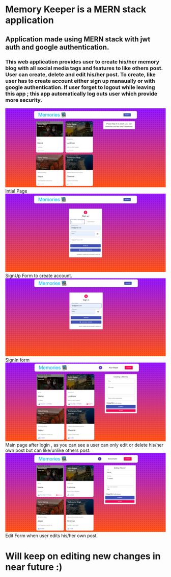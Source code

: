 # Memory Keeper is a MERN stack application 

## Application made using MERN stack with jwt auth and google authentication.

### This web application provides user to create his/her memory blog with all social media tags and features to like others post. User can create, delete and edit his/her post. To create, like user has to create account either sign up manaually or with google authentication. If user forget to logout while leaving this app ; this app automatically log outs user which provide more security.

<img src="images/intial_page.png">
 Intial Page
 
<img src="images/Signup.png">
 SignUp Form to create account.
 
<img src="images/sign_in.png">
 SignIn form 
 
<img src="images/main_page.png">
 Main page after login , as you can see a user can only edit or delete his/her own post but can like/unlike others post.
 
<img src="images/edit_page.png">
 Edit Form when user edits his/her own post.


# Will keep on editing new changes in near future :)
